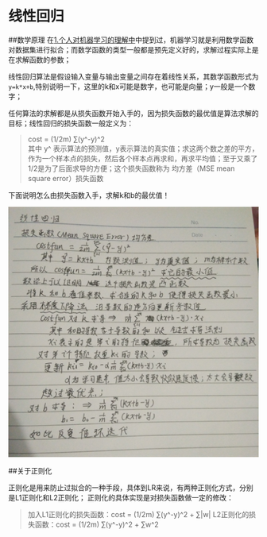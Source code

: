 线性回归
====

##数学原理
在[1.个人对机器学习的理解中](/docs/ml/1.md)中提到过，机器学习就是利用数学函数对数据集进行拟合；而数学函数的类型一般都是预先定义好的，求解过程实际上是在求解函数的参数；

线性回归算法是假设输入变量与输出变量之间存在着线性关系，其数学函数形式为```y=k*x+b```,特别说明一下，这里的k和x可能是数字，也可能是向量；y一般是一个数字；

任何算法的求解都是从损失函数开始入手的，因为损失函数的最优值是算法求解的目标；线性回归的损失函数一般定义为：
> cost = (1/2m) ∑(y^-y)^2 <br>
其中 y^ 表示算法的预测值，y表示算法的真实值；求这两个数之差的平方，作为一个样本点的损失，然后各个样本点再求和，再求平均值；至于又乘了1/2是为了后面求导的方便；这个损失函数称为 均方差（MSE mean square error）损失函数

下面说明怎么由损失函数入手，求解k和b的最优值！

![线性回归数学推导](/docs/ml/images/2-1.jpg)

##关于正则化

正则化是用来防止过拟合的一种手段，具体到LR来说，有两种正则化方式，分别是L1正则化和L2正则化；
正则化的具体实现是对损失函数做一定的修改：
> 加入L1正则化的损失函数：cost = (1/2m) ∑(y^-y)^2 + ∑|w|    L2正则化的损失函数：cost = (1/2m) ∑(y^-y)^2 + ∑w^2 <br>
